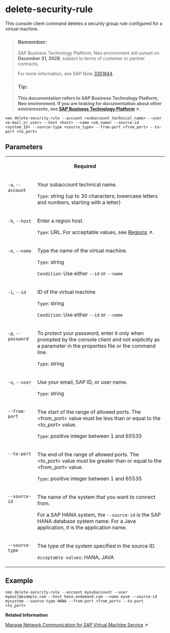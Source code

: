 <!-- loio4ffac63a8a724cd4a14ef803eb54f8f5 -->

# delete-security-rule

This console client command deletes a security group rule configured for a virtual machine.



> ### Remember:  
> SAP Business Technology Platform, Neo environment will sunset on **December 31, 2028**, subject to terms of customer or partner contracts.
> 
> For more information, see SAP Note [3351844](https://launchpad.support.sap.com/#/notes/3351844).

> ### Tip:  
> **This documentation refers to SAP Business Technology Platform, Neo environment. If you are looking for documentation about other environments, see [SAP Business Technology Platform](https://help.sap.com/viewer/65de2977205c403bbc107264b8eccf4b/Cloud/en-US/6a2c1ab5a31b4ed9a2ce17a5329e1dd8.html "SAP Business Technology Platform (SAP BTP) is an integrated offering comprised of four technology portfolios: database and data management, application development and integration, analytics, and intelligent technologies. The platform offers users the ability to turn data into business value, compose end-to-end business processes, and build and extend SAP applications quickly.") :arrow_upper_right:.**



```
neo delete-security-rule --account <subaccount_technical_name> --user <e-mail_or_user> --host <host> --name <vm_name> --source-id <system_ID> --source-type <source_type> --from-port <from_port> --to-port <to_port>
```



## Parameters




<table>
<tr>
<th valign="top" colspan="2">

Required



</th>
</tr>
<tr>
<td valign="top">

`-a`, `--account`



</td>
<td valign="top">

Your subaccount technical name.

`Type`: string \(up to 30 characters; lowercase letters and numbers, starting with a letter\)



</td>
</tr>
<tr>
<td valign="top">

`-h`, `--host`



</td>
<td valign="top">

Enter a region host.

`Type`: URL. For acceptable values, see [Regions](https://help.sap.com/viewer/65de2977205c403bbc107264b8eccf4b/Cloud/en-US/350356d1dc314d3199dca15bd2ab9b0e.html "You can deploy applications in different regions. Each region represents a geographical location (for example, Europe, US East) where applications, data, or services are hosted.") :arrow_upper_right:.



</td>
</tr>
<tr>
<td valign="top">

`-n`, `--name` 



</td>
<td valign="top">

Type the name of the virtual machine.

`Type`: string

`Condition`: Use either `--id` or `--name`



</td>
</tr>
<tr>
<td valign="top">

`-i`, `--id` 



</td>
<td valign="top">

ID of the virtual machine

`Type`: string

`Condition`: Use either `--id` or `--name`



</td>
</tr>
<tr>
<td valign="top">

`-p`, `--password`



</td>
<td valign="top">

To protect your password, enter it only when prompted by the console client and not explicitly as a parameter in the properties file or the command line.

`Type`: string



</td>
</tr>
<tr>
<td valign="top">

`-u`, `--user`



</td>
<td valign="top">

Use your email, SAP ID, or user name.

`Type`: string



</td>
</tr>
<tr>
<td valign="top">

`--from-port`



</td>
<td valign="top">

The start of the range of allowed ports. The <from\_port\> value must be less than or equal to the <to\_port\> value.

`Type`: positive integer between 1 and 65535



</td>
</tr>
<tr>
<td valign="top">

`--to-port`



</td>
<td valign="top">

The end of the range of allowed ports. The <to\_port\> value must be greater than or equal to the <from\_port\> value.

`Type`: positive integer between 1 and 65535



</td>
</tr>
<tr>
<td valign="top">

`--source-id`



</td>
<td valign="top">

The name of the system that you want to connect from.

For a SAP HANA system, the `--source-id` is the SAP HANA database system name. For a Java application, it is the application name.



</td>
</tr>
<tr>
<td valign="top">

`--source-type`



</td>
<td valign="top">

The type of the system specified in the source ID.

`Acceptable values`: HANA, JAVA



</td>
</tr>
</table>



## Example

```
neo delete-security-rule --account mysubaccount --user mymail@example.com --host hana.ondemand.com --name myvm --source-id mysystem --source-type HANA --from-port <from_port> --to-port <to_port>
```

**Related Information**  


[Manage Network Communication for SAP Virtual Machine Service](https://help.sap.com/viewer/c746ff81651e4b8fb6efc11146091016/Cloud/en-US/41c987c040f04c7cb6157dcc824a7762.html "You can allow communication with a virtual machine from other systems by managing security group rules in the cockpit or using console client commands. Communication between virtual machines within the same subaccount is available by default.") :arrow_upper_right:

